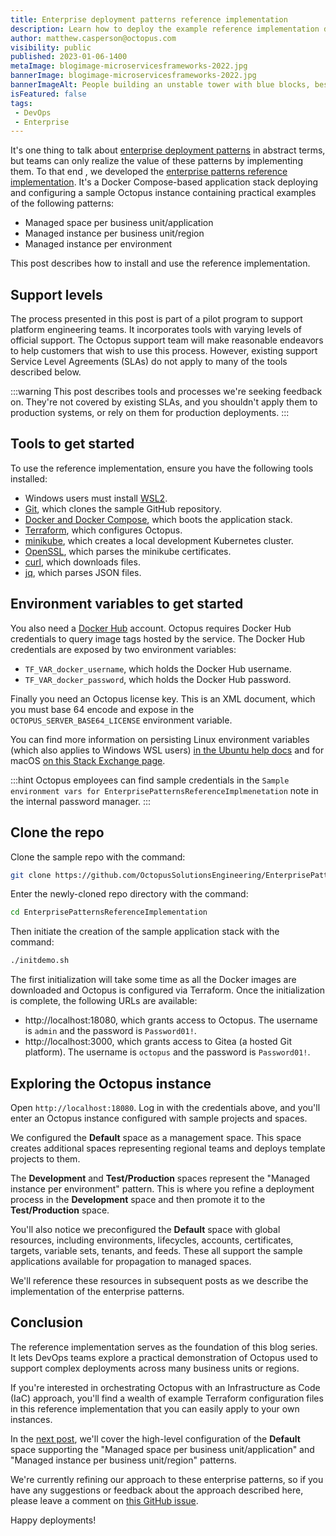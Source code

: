 ```yaml
---
title: Enterprise deployment patterns reference implementation
description: Learn how to deploy the example reference implementation demonstrating the enterprise patterns.
author: matthew.casperson@octopus.com
visibility: public
published: 2023-01-06-1400
metaImage: blogimage-microservicesframeworks-2022.jpg
bannerImage: blogimage-microservicesframeworks-2022.jpg
bannerImageAlt: People building an unstable tower with blue blocks, beside 2 people building a stable, lower tower with blue blocks.
isFeatured: false
tags:
 - DevOps
 - Enterprise
---
```


It's one thing to talk about [enterprise deployment patterns](https://octopus.com/blog/enterprise-patterns) in abstract terms, but teams can only realize the value of these patterns by implementing them. To that end , we developed the [enterprise patterns reference implementation](https://github.com/OctopusSolutionsEngineering/EnterprisePatternsReferenceImplementation). It's a Docker Compose-based application stack deploying and configuring a sample Octopus instance containing practical examples of the following patterns:

- Managed space per business unit/application
- Managed instance per business unit/region
- Managed instance per environment

This post describes how to install and use the reference implementation.

## Support levels

The process presented in this post is part of a pilot program to support platform engineering teams. It incorporates tools with varying levels of official support. The Octopus support team will make reasonable endeavors to help customers that wish to use this process. However, existing support Service Level Agreements (SLAs) do not apply to many of the tools described below.

:::warning 
This post describes tools and processes we're seeking feedback on. They're not covered by existing SLAs, and you shouldn't apply them to production systems, or rely on them for production deployments. 
:::

## Tools to get started

To use the reference implementation, ensure you have the following tools installed:

* Windows users must install [WSL2](https://learn.microsoft.com/en-us/windows/wsl/install).
* [Git](https://git-scm.com/downloads), which clones the sample GitHub repository.
* [Docker and Docker Compose](https://docs.docker.com/get-docker/), which boots the application stack.
* [Terraform](https://developer.hashicorp.com/terraform/downloads), which configures Octopus.
* [minikube](https://minikube.sigs.k8s.io/docs/start/), which creates a local development Kubernetes cluster.
* [OpenSSL](https://www.openssl.org/), which parses the minikube certificates.
* [curl](https://curl.se/), which downloads files.
* [jq](https://stedolan.github.io/jq/), which parses JSON files.

## Environment variables to get started

You also need a [Docker Hub](https://hub.docker.com/) account. Octopus requires Docker Hub credentials to query image tags hosted by the service. The Docker Hub credentials are exposed by two environment variables:

* `TF_VAR_docker_username`, which holds the Docker Hub username.
* `TF_VAR_docker_password`, which holds the Docker Hub password.

Finally you need an Octopus license key. This is an XML document, which you must base 64 encode and expose in the `OCTOPUS_SERVER_BASE64_LICENSE` environment variable.

You can find more information on persisting Linux environment variables (which also applies to Windows WSL users) [in the Ubuntu help docs](https://help.ubuntu.com/community/EnvironmentVariables#Persistent_environment_variables) and for macOS [on this Stack Exchange page](https://apple.stackexchange.com/questions/356441/how-to-add-permanent-environment-variable-in-zsh).

:::hint
Octopus employees can find sample credentials in the `Sample environment vars for EnterprisePatternsReferenceImplmenetation` note in the internal password manager.
:::

## Clone the repo

Clone the sample repo with the command:

```bash
git clone https://github.com/OctopusSolutionsEngineering/EnterprisePatternsReferenceImplementation.git
```

Enter the newly-cloned repo directory with the command:

```bash
cd EnterprisePatternsReferenceImplementation
```

Then initiate the creation of the sample application stack with the command:

```bash
./initdemo.sh 
```

The first initialization will take some time as all the Docker images are downloaded and Octopus is configured via Terraform. Once the initialization is complete, the following URLs are available:

- http://localhost:18080, which grants access to Octopus. The username is `admin` and the password is `Password01!`.
- http://localhost:3000, which grants access to Gitea (a hosted Git platform). The username is `octopus` and the password is `Password01!`.

## Exploring the Octopus instance

Open `http://localhost:18080`. Log in with the credentials above, and you'll enter an Octopus instance configured with sample projects and spaces.

We configured the **Default** space as a management space. This space creates additional spaces representing regional teams and deploys template projects to them.

The **Development** and **Test/Production** spaces represent the "Managed instance per environment" pattern. This is where you refine a deployment process in the **Development** space and then promote it to the **Test/Production** space.

You'll also notice we preconfigured the **Default** space with global resources, including environments, lifecycles, accounts, certificates, targets, variable sets, tenants, and feeds. These all support the sample applications available for propagation to managed spaces.

We'll reference these resources in subsequent posts as we describe the implementation of the enterprise patterns.

## Conclusion

The reference implementation serves as the foundation of this blog series. It lets DevOps teams explore a practical demonstration of Octopus used to support complex deployments across many business units or regions.

If you're interested in orchestrating Octopus with an Infrastructure as Code (IaC) approach, you'll find a wealth of example Terraform configuration files in this reference implementation that you can easily apply to your own instances.

In the [next post](https://octopus.com/blog/managed-space-pattern), we'll cover the high-level configuration of the **Default** space supporting the "Managed space per business unit/application" and "Managed instance per business unit/region" patterns.

We're currently refining our approach to these enterprise patterns, so if you have any suggestions or feedback about the approach described here, please leave a comment on [this GitHub issue](https://github.com/OctopusSolutionsEngineering/EnterprisePatternsReferenceImplementation/issues/1).

Happy deployments!
